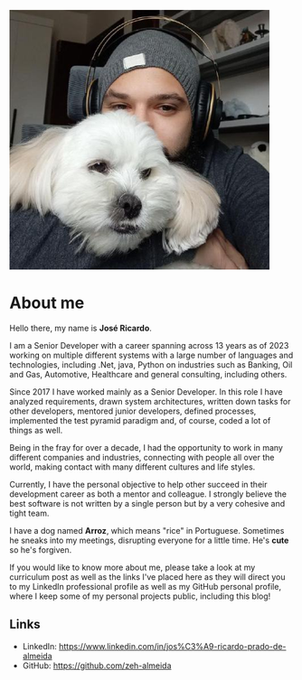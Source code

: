 ![](assets/profile.jpg#profile-pic "Zeh and Arroz")

# About me

Hello there, my name is **José Ricardo**. 

I am a Senior Developer with a career spanning across 13 years as of 2023 working on multiple different systems with a large number of languages and technologies, including .Net, java, Python on industries such as Banking, Oil and Gas, Automotive, Healthcare and general consulting, including others.

Since 2017 I have worked mainly as a Senior Developer. In this role I have analyzed requirements, drawn system architectures, written down tasks for other developers, mentored junior developers, defined processes, implemented the test pyramid paradigm and, of course, coded a lot of things as well.

Being in the fray for over a decade, I had the opportunity to work in many different companies and industries, connecting with people all over the world, making contact with many different cultures and life styles.

Currently, I have the personal objective to help other succeed in their development career as both a mentor and colleague. I strongly believe the best software is not written by a single person but by a very cohesive and tight team.

I have a dog named **Arroz**, which means "rice" in Portuguese. Sometimes he sneaks into my meetings, disrupting everyone for a little time. He's **cute** so he's forgiven.

If you would like to know more about me, please take a look at my curriculum post as well as the links I've placed here as they will direct you to my LinkedIn professional profile as well as my GitHub personal profile, where I keep some of my personal projects public, including this blog!

## Links
- LinkedIn: <https://www.linkedin.com/in/jos%C3%A9-ricardo-prado-de-almeida>
- GitHub: <https://github.com/zeh-almeida>
